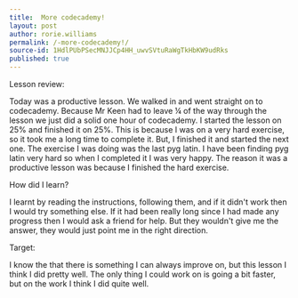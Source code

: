 ```yaml
---
title:  More codecademy!
layout: post
author: rorie.williams
permalink: /-more-codecademy!/
source-id: 1HdlPUbPSecMNJJCp4HH_uwvSVtuRaWgTkHbKW9udRks
published: true
---
```

Lesson review:

Today was a productive lesson. We walked in and went straight on to codecademy. Because Mr Keen had to leave ¼ of the way through the lesson we just did a solid one hour of codecademy. I started the lesson on 25% and finished it on 25%. This is because I was on a very hard exercise, so it took me a long time to complete it. But, I finished it and started the next one. The exercise I was doing was the last pyg latin. I have been finding pyg latin very hard so when I completed it I was very happy. The reason it was a productive lesson was because I finished the hard exercise.

How did I learn?

I learnt by reading the instructions, following them, and if it didn't work then I would try something else. If it had been really long since I had made any progress then I would ask a friend for help. But they wouldn't give me the answer, they would just point me in the right direction.

Target:

I know the that there is something I can always improve on, but this lesson I think I did pretty well. The only thing I could work on is going a bit faster, but on the work I think I did quite well.

